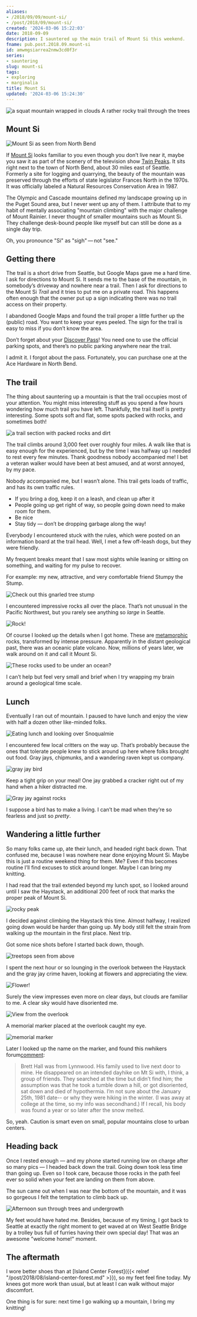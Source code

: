 ```yaml
---
aliases:
- /2018/09/09/mount-si/
- /post/2018/09/mount-si/
created: '2024-03-06 15:22:03'
date: 2018-09-09
description: I sauntered up the main trail of Mount Si this weekend.
fname: pub.post.2018.09.mount-si
id: amwmgsiarrea2nmw3cd0f3r
series:
- sauntering
slug: mount-si
tags:
- exploring
- marginalia
title: Mount Si
updated: '2024-03-06 15:24:30'
---
```


![a squat mountain wrapped in clouds](assets/img/2018/cover-2018-09-09.jpg)
A rather rocky trail through the trees

## Mount Si

![Mount Si as seen from North Bend](assets/img/2018/mt-si.jpg)

If [Mount Si](https://www.wta.org/go-hiking/hikes/mount-si) looks familiar to you even though you don’t live near it, maybe you saw it as part of the scenery of the television show [Twin Peaks](https://en.wikipedia.org/wiki/Twin_Peaks). It sits right next to the town of North Bend, about 30 miles east of Seattle. Formerly a site for logging and quarrying, the beauty of the mountain was preserved through the efforts of state legislator Frances North in the 1970s. It was officially labeled a Natural Resources Conservation Area in 1987.

The Olympic and Cascade mountains defined my landscape growing up in the Puget Sound area, but I never went up any of them. I attribute that to my habit of mentally associating "mountain climbing" with the major challenge of Mount Rainier. I never thought of smaller mountains such as Mount Si. They challenge desk-bound people like myself but can still be done as a single day trip.

Oh, you pronounce "Si" as "sigh" — not "see."

## Getting there

The trail is a short drive from Seattle, but Google Maps gave me a hard time. I ask for directions to Mount Si. It sends me to the base of the mountain, in somebody’s driveway and nowhere near a trail. Then I ask for directions to the Mount Si *Trail* and it tries to put me on a private road. This happens often enough that the owner put up a sign indicating there was no trail access on their property.

I abandoned Google Maps and found the trail proper a little further up the (public) road. You want to keep your eyes peeled. The sign for the trail is easy to miss if you don’t know the area.

Don’t forget about your [Discover Pass](http://discoverpass.wa.gov/)\! You need one to use the official parking spots, and there’s no public parking anywhere near the trail.

I admit it. I forgot about the pass. Fortunately, you can purchase one at the Ace Hardware in North Bend.

## The trail

The thing about sauntering up a mountain is that the trail occupies most of your attention. You might miss interesting stuff as you spend a few hours wondering how much trail you have left. Thankfully, the trail itself is pretty interesting. Some spots soft and flat, some spots packed with rocks, and sometimes both\!

![a trail section with packed rocks and dirt](assets/img/2018/trail.jpg)

The trail climbs around 3,000 feet over roughly four miles. A walk like that is easy enough for the experienced, but by the time I was halfway up I needed to rest every few minutes. Thank goodness nobody accompanied me\! I bet a veteran walker would have been at best amused, and at worst annoyed, by my pace.

Nobody accompanied me, but I wasn’t alone. This trail gets loads of traffic, and has its own traffic rules.

- If you bring a dog, keep it on a leash, and clean up after it
- People going up get right of way, so people going down need to make   room for them.
- Be nice
- Stay tidy — don’t be dropping garbage along the way\!

Everybody I encountered stuck with the rules, which were posted on an information board at the trail head. Well, I met a few off-leash dogs, but they were friendly.

My frequent breaks meant that I saw most sights while leaning or sitting on something, and waiting for my pulse to recover.

For example: my new, attractive, and very comfortable friend Stumpy the Stump.

![Check out this gnarled tree stump](assets/img/2018/stumpy.jpg)

I encountered impressive rocks all over the place. That’s not unusual in the Pacific Northwest, but you rarely see anything so *large* in Seattle.

![Rock!](assets/img/2018/rock.jpg)

Of course I looked up the details when I got home. These are [metamorphic](https://www.usgs.gov/faqs/what-are-metamorphic-rocks-0) rocks, transformed by intense pressure. Apparently in the distant geological past, there was an oceanic plate volcano. Now, millions of years later, we walk around on it and call it Mount Si.

![These rocks used to be under an ocean?](assets/img/2018/more-rock.jpg)

I can’t help but feel very small and brief when I try wrapping my brain around a geological time scale.

## Lunch

Eventually I ran out of mountain. I paused to have lunch and enjoy the view with half a dozen other like-minded folks.

![Eating lunch and looking over Snoqualmie](assets/img/2018/lunch.jpg)

I encountered few local critters on the way up. That’s probably because the ones that tolerate people knew to stick around up here where folks brought out food. Gray jays, chipmunks, and a wandering raven kept us company.

![gray jay bird](assets/img/2018/grayjay.jpg "A photogenic gray jay posing — right before stealing my cracker!")

Keep a tight grip on your meal\! One jay grabbed a cracker right out of my hand when a hiker distracted me.

![Gray jay against rocks](assets/img/2018/jay-rocks.jpg)

I suppose a bird has to make a living. I can’t be mad when they’re so fearless and just so *pretty*.

## Wandering a little further

So many folks came up, ate their lunch, and headed right back down. That confused me, because I was nowhere near done enjoying Mount Si. Maybe this is just a routine weekend thing for them. Me? Even if this becomes routine I’ll find excuses to stick around longer. Maybe I can bring my knitting.

I had read that the trail extended beyond my lunch spot, so I looked around until I saw the Haystack, an additional 200 feet of rock that marks the proper peak of Mount Si.

![rocky peak](assets/img/2018/haystack.jpg "The Haystack, Si's true summit")

I decided against climbing the Haystack this time. Almost halfway, I realized going down would be harder than going up. My body still felt the strain from walking up the mountain in the first place. Next trip.

Got some nice shots before I started back down, though.

![treetops seen from above](assets/img/2018/lovely.jpg "Sure the trees will break my fall eventually")

I spent the next hour or so lounging in the overlook between the Haystack and the gray jay crime haven, looking at flowers and appreciating the view.

![Flower!](assets/img/2018/flowers.jpg)

Surely the view impresses even more on clear days, but clouds are familiar to me. A clear sky would have disoriented me.

![View from the overlook](assets/img/2018/overlook.jpg)

A memorial marker placed at the overlook caught my eye.

![memorial marker](assets/img/2018/brett-marker.jpg "Memorial marker for Brett Hall 1962-1981")

Later I looked up the name on the marker, and found this nwhikers forum[comment](http://www.nwhikers.net/forums/viewtopic.php?p=202011&sid=1b5ffb6683037d9488f2bbb5e5f4218b#202011):

> Brett Hall was from Lynnwood. His family used to live next door to mine. He disappeared on an intended dayhike on Mt Si with, I think, a group of friends. They searched at the time but didn’t find him; the assumption was that he took a tumble down a hill, or got disoriented, sat down and died of hypothermia. I’m not sure about the January 25th, 1981 date-- or why they were hiking in the winter. (I was away at college at the time, so my info was secondhand.) If I recall, his body was found a year or so later after the snow melted.

So, yeah. Caution is smart even on small, popular mountains close to urban centers.

## Heading back

Once I rested enough — and my phone started running low on charge after so many pics — I headed back down the trail. Going down took less time than going up. Even so I took care, because those rocks in the path feel ever so solid when your feet are landing on them from above.

The sun came out when I was near the bottom of the mountain, and it was so gorgeous I felt the temptation to climb back up.

![Afternoon sun through trees and undergrowth](assets/img/2018/sunshine.jpg)

My feet would have hated me. Besides, because of my timing, I got back to Seattle at exactly the right moment to get waved at on West Seattle Bridge by a trolley bus full of furries having their own special day\! That was an awesome "welcome home\!" moment.

## The aftermath

I wore better shoes than at [Island Center Forest]({{< relref "/post/2018/08/island-center-forest.md" >}}), so my feet feel fine today. My knees got more work than usual, but at least I can walk without major discomfort.

One thing is for sure: next time I go walking up a mountain, I bring my knitting!